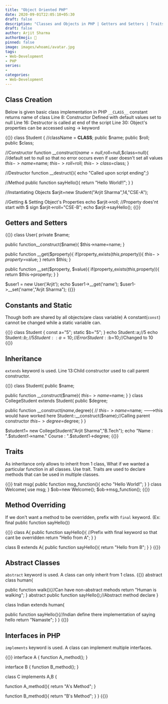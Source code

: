 ```yaml
---
title: "Object Oriented PHP"
date: 2020-09-01T22:05:10+05:30
draft: false
description: "Classes and Objects in PHP | Getters and Setters | Traits | Interfaces"
draft: false
author: Arjit Sharma
authorEmoji: 🤖
pinned: false
image: images/whoami/avatar.jpg
tags:
- Web-Development
- PHP
series:
- 
categories:
- Web-Development
---
```


## Class Creation
Below is given basic class implementation in PHP
`__CLASS__` constant returns name of class
Line 8: Constructor Defined with default values set to null
Line 16: Destructor is called at end of the script
Line 30: Object's properties can be accessed using -> keyword

{{<highlight php>}}
class Student {
//className = __CLASS__;
public $name;
public $roll;
public $class;

//Constructor
function __construct($name=null,$roll=null,$class=null){
    //default set to null so that no error occurs even if user doesn't set all values
    $this->name =$name;
    $this->roll =$roll;
    $this->class =$class;
}

//Destructor
function __destruct(){
echo "Called upon script ending";}

//Method
public function sayHello(){
    return "Hello World!!";
    }
}

//Instantiating Objects
$arjit=new Student("Arjit Sharma",14,"CSE-A");


//Getting & Setting Object's Properties
echo $arjit->roll; //Property does'nt start with $ sign
$arjit->roll="CSE-B";
echo $arjit->sayHello();
{{</highlight>}}

## Getters and Setters

{{<highlight php>}}
class User{
private $name;

public function__construct($name){
$this->name=name;
}

public function __get($property){
	if(property_exists($this,$property)){
	$this->property=$value;
	}
return $this;
}

public function __set($property, $value){
	if(property_exists($this,$property)){
	return $this->property;
	}
}

$user1 = new User('Arjit');
echo $user1->__get('name');
$user1->__set('name',"Arjit Sharma");
{{</highlight>}}


## Constants and Static

Though both are shared by all objects(are class variable)
A constant(`const`) cannot be changed while a static variable can.

{{<highlight php>}}
class Student {
const a="5";
static $b="5";
}
echo Student::a;//5
echo Student::$b;//5
Student::a=10;//Error
Student::$b=10;//Changed to 10	
{{</highlight>}}


## Inheritance

`extends` keyword is used.
Line 13:Child constructor used to call parent constructor.

{{<highlight php>}}
class Student{
public $name;

public function __construct($name){
    $this->name=$name;
    }
}
class CollegeStudent extends Student{
public $degree;

public function __construct($name,$degree){
    // $this->name=$name; --->this would have worked here
    Student::__construct($name);//Calling parent constructor
    $this->degree=$degree;
    }
}

$student1= new CollegeStudent("Arjit Sharma","B.Tech");
echo "Name : ".$student1->name." Course : ".$student1->degree;
{{</highlight>}}


## Traits

As inheritance only allows to inherit from 1 class, What if we wanted a particular function in all classes. Use trait.
Traits are used to declare methods that can be used in multiple classes.

{{<highlight php>}}
trait msg{
public function msg_function(){
    echo "Hello World!";
    }
}
class Welcome{
use msg;
}
$ob=new Welcome();
$ob->msg_function();
{{</highlight>}}


## Method Overriding

If we don't want a method to be overridden, prefix with `final` keyword. (Ex: final public function sayHello())

{{<highlight php>}}
class A{
public function sayHello(){ //Prefix with final keyword so that cant be overridden
    return "Hello from A";
    }
}

class B extends A{
public function sayHello(){
    return "Hello from B";
    }
} 
{{</highlight>}}


## Abstract Classes

`abstract` keyword is used. A class can only inherit from 1 class.
{{<highlight php>}}
abstract class human{

public function walk(){//Can have non-abstract mehods
    return "Human is walking";
    }
abstract public function sayHello();//Abstract method declare
}

class Indian extends human{

public function sayHello(){//Indian define there implementation of saying hello
    return "Namaste";
    }
}
{{</highlight>}}


## Interfaces in PHP
`implements` keyword is used. A class can implement multiple interfaces.

{{<highlight php>}}
interface A { 
function A_method();
}

interface B { 
function B_method();
}

class C implements A,B {

function A_method(){
    return "A's Method";
}

function B_method(){
    return "B's Method";
    } 
}
{{</highlight>}}
